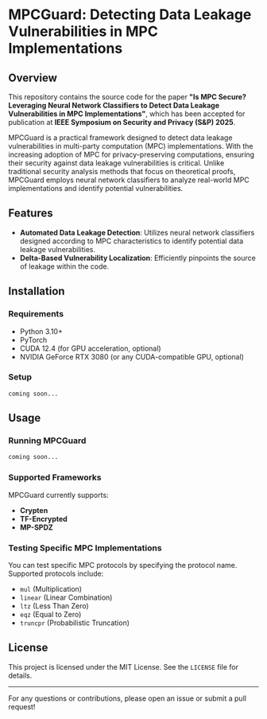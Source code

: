 # MPCGuard: Detecting Data Leakage Vulnerabilities in MPC Implementations

## Overview

This repository contains the source code for the paper **"Is MPC Secure? Leveraging Neural Network Classifiers to Detect Data Leakage Vulnerabilities in MPC Implementations"**, which has been accepted for publication at **IEEE Symposium on Security and Privacy (S&P) 2025**.


MPCGuard is a practical framework designed to detect data leakage vulnerabilities in multi-party computation (MPC) implementations. With the increasing adoption of MPC for privacy-preserving computations, ensuring their security against data leakage vulnerabilities is critical. Unlike traditional security analysis methods that focus on theoretical proofs, MPCGuard employs neural network classifiers to analyze real-world MPC implementations and identify potential vulnerabilities.


## Features

- **Automated Data Leakage Detection**: Utilizes neural network classifiers designed according to MPC characteristics to identify potential data leakage vulnerabilities.
- **Delta-Based Vulnerability Localization**: Efficiently pinpoints the source of leakage within the code.

## Installation

### Requirements
- Python 3.10+
- PyTorch
- CUDA 12.4 (for GPU acceleration, optional)
- NVIDIA GeForce RTX 3080 (or any CUDA-compatible GPU, optional)


### Setup
```
coming soon...
```

## Usage

### Running MPCGuard

```sh
coming soon...
```

### Supported Frameworks
MPCGuard currently supports:
- **Crypten**
- **TF-Encrypted**
- **MP-SPDZ**

### Testing Specific MPC Implementations
You can test specific MPC protocols by specifying the protocol name. Supported protocols include:
- `mul` (Multiplication)
- `linear` (Linear Combination)
- `ltz` (Less Than Zero)
- `eqz` (Equal to Zero)
- `truncpr` (Probabilistic Truncation)



## License
This project is licensed under the MIT License. See the `LICENSE` file for details.

---
For any questions or contributions, please open an issue or submit a pull request!

